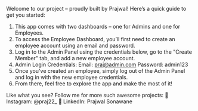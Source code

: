 Welcome to our project – proudly built by Prajwal!
Here’s a quick guide to get you started:

1. This app comes with two dashboards – one for Admins and one for Employees.
2. To access the Employee Dashboard, you’ll first need to create an employee account using an email and password.
3. Log in to the Admin Panel using the credentials below, go to the "Create Member" tab, and add a new employee account.
4. Admin Login Credentials:
    Email: praj@admin.com
    Password: admin123
5. Once you've created an employee, simply log out of the Admin Panel and log in with the new employee credentials. 
6. From there, feel free to explore the app and make the most of it!


Like what you see?
Follow me for more such awesome projects:
📸 Instagram: @praj22_
💼 LinkedIn: Prajwal Sonawane